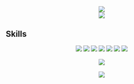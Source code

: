 <div align="center">
<img src="https://capsule-render.vercel.app/api?type=waving&text=Samweol&fontSize=40&fontAlign=85&height=200&fontColor=fff" />
</div>

<div align="center">
<img src="https://streak-stats.demolab.com/?user=samweol" />
</div>

## Skills

<div align="center">
	<img src="https://img.shields.io/badge/HTML5-E34F26?style=flat&logo=HTML5&logoColor=white" />
	<img src="https://img.shields.io/badge/CSS3-1572B6?style=flat&logo=CSS3&logoColor=white" />
    <img src="https://img.shields.io/badge/JavaScript-F7DF1E?style=flat&logo=JavaScript&logoColor=white" />
    <img src="https://img.shields.io/badge/TypeScript-3178C6?style=flat&logo=TypeScript&logoColor=white" />
    <img src="https://img.shields.io/badge/React-61DAFB?style=flat&logo=React&logoColor=white" />
    <img src="https://img.shields.io/badge/Tailwind CSS-06B6D4?style=flat&logo=TailwindCSS&logoColor=white" />
    <img src="https://img.shields.io/badge/Git-F05032?style=flat&logo=Git&logoColor=white" />
</div><br>

<div align="center">
<img src="https://github-readme-stats.vercel.app/api/top-langs/?username=samweol&layout=compact"><br><br>
<img src="https://github-readme-stats.vercel.app/api?username=samweol&show_icons=true"></div>
